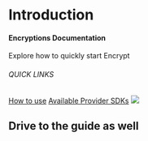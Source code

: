 # Introduction
<aside class="header-intro-box">
    <span>
        <h4>Encryptions Documentation</h4>
        <p class="header-intro-body2-font">Explore how to quickly start Encrypt</p>
        <h6>QUICK LINKS</h6>
        <span class="intro-quick-links">
            <a href="#how-to-use">How to use</a>
            <a href="#available-provider-sdks">Available Provider SDKs</a>
        </span>
    </span>
    <img src="/images/encryption-intro.svg"/>
</aside>

## Drive to the guide as well
